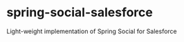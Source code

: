spring-social-salesforce
========================

Light-weight implementation of Spring Social for Salesforce